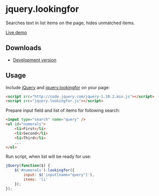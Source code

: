 jquery.lookingfor
=================

Searches text in list items on the page, hides unmatched items.

[Live demo](http://albburtsev.github.io/jquery.lookingfor/)

## Downloads

 * [Development version](https://rawgithub.com/albburtsev/jquery.lookingfor/master/jquery.lookingfor.js)

## Usage

Include [jQuery](http://jquery.com) and [jquery.lookingfor](https://rawgithub.com/albburtsev/jquery.lookingfor/master/jquery.lookingfor.js) on your page:

```html
<script src="http://code.jquery.com/jquery-1.10.2.min.js"></script>
<script src="jquery.lookingfor.js"></script>
```

Prepare input field and list of items for following search:

```html
<input type="search" name="query" />
<ul id="numerals">
	<li>First</li>
	<li>Second</li>
	<li>Third</li>
	...
</ul>
```

Run script, when list will be ready for use:

```js
jQuery(function($) {
	$('#numerals').lookingfor({
		input: $('input[name="query"]'),
		items: 'li'
	});
});
```